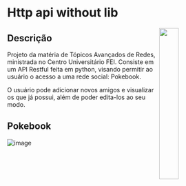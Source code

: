 # Http api without lib

<img align="right" src="https://www.pngitem.com/pimgs/m/513-5136456_squirtle-pokemon-pokemon-squirtle-with-glasses-hd-png.png" width="30%" />

## Descrição 
Projeto da matéria de Tópicos Avançados de Redes, ministrada no Centro Universitário FEI. 
Consiste em um API Restful feita em python, visando permitir ao usuário o acesso a uma rede social: Pokebook. 

O usuário pode adicionar novos amigos e visualizar os que já possui, além de poder edita-los ao seu modo. 

## Pokebook 

![image](images/use.gif)



